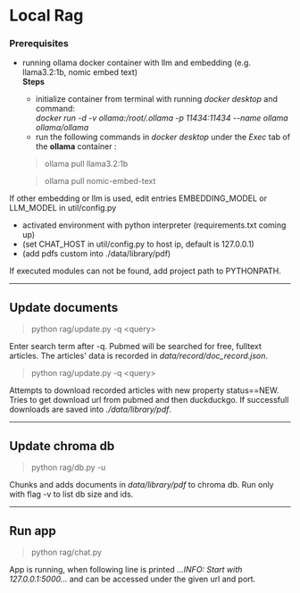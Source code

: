 # Local Rag
### Prerequisites
- running ollama docker container with llm and embedding (e.g. llama3.2:1b, nomic embed text)<br>
  **Steps**
  - initialize container from terminal with running *docker desktop* and command:<br>
  _docker run -d -v ollama:/root/.ollama -p 11434:11434 --name ollama ollama/ollama_
  - run the following commands in *docker desktop* under the *Exec* tab of the **ollama** container :<br>
  >ollama pull llama3.2:1b<br>

  >ollama pull nomic-embed-text

If other embedding or llm is used, edit entries EMBEDDING_MODEL or LLM_MODEL in util/config.py

- activated environment with python interpreter (requirements.txt coming up)
- (set CHAT_HOST in util/config.py to host ip, default is 127.0.0.1)
- (add pdfs custom into ./data/library/pdf)

If executed modules can not be found, add project path to PYTHONPATH.
___
## Update documents
> python rag/update.py -q &lt;query&gt;

Enter search term after -q. Pubmed will be searched for free, fulltext articles. 
The articles' data is recorded in *data/record/doc_record.json*.

> python rag/update.py -q &lt;query&gt;

Attempts to download recorded articles with new property status==NEW. Tries to get download url 
from pubmed and then duckduckgo. If successfull downloads are saved into *./data/library/pdf*.
___
## Update chroma db
> python rag/db.py -u

Chunks and adds documents in *data/library/pdf* to chroma db. Run only with flag -v to list db size and ids. 
___
## Run app
>python rag/chat.py

App is running, when following line is printed *...INFO: Start with 127.0.0.1:5000...* 
and can be accessed under the given url and port. 